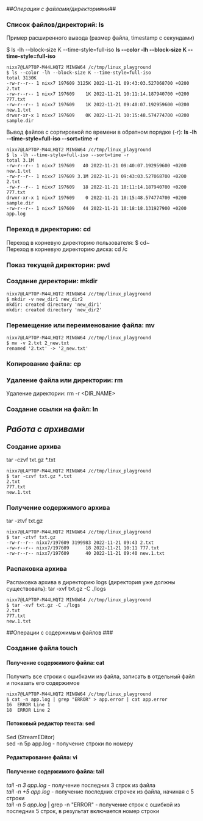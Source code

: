 ##_Операции с файлами/директориями_##

### Список файлов/директорий: ls ###

Пример расширенного вывода (размер файла, timestamp с секундами)

$ ls -lh --block-size K --time-style=full-iso
**ls --color -lh --block-size K --time-style=full-iso**
```
nixx7@LAPTOP-M44LHQT2 MINGW64 /c/tmp/linux_playground
$ ls --color -lh --block-size K --time-style=full-iso
total 3130K
-rw-r--r-- 1 nixx7 197609 3125K 2022-11-21 09:43:03.527068700 +0200 2.txt
-rw-r--r-- 1 nixx7 197609    1K 2022-11-21 10:11:14.187940700 +0200 777.txt
-rw-r--r-- 1 nixx7 197609    1K 2022-11-21 09:40:07.192959600 +0200 new.1.txt
drwxr-xr-x 1 nixx7 197609    0K 2022-11-21 10:15:48.574774700 +0200 sample.dir
```
Вывод файлов с сортировкой по времени в обратном порядке (-r): 
**ls -lh --time-style=full-iso --sort=time -r**
```
nixx7@LAPTOP-M44LHQT2 MINGW64 /c/tmp/linux_playground
$ ls -lh --time-style=full-iso --sort=time -r
total 3.1M
-rw-r--r-- 1 nixx7 197609   40 2022-11-21 09:40:07.192959600 +0200 new.1.txt
-rw-r--r-- 1 nixx7 197609 3.1M 2022-11-21 09:43:03.527068700 +0200 2.txt
-rw-r--r-- 1 nixx7 197609   18 2022-11-21 10:11:14.187940700 +0200 777.txt
drwxr-xr-x 1 nixx7 197609    0 2022-11-21 10:15:48.574774700 +0200 sample.dir
-rw-r--r-- 1 nixx7 197609   44 2022-11-21 10:18:18.131927900 +0200 app.log
```

### Переход в директорию: cd ### 
Переход в корневую директорию пользователя: $ cd~  
Переход в корневую директорию диска: cd /c


### Показ текущей директории: pwd ### 

### Создание директории: mkdir ###
```
nixx7@LAPTOP-M44LHQT2 MINGW64 /c/tmp/linux_playground
$ mkdir -v new_dir1 new_dir2
mkdir: created directory 'new_dir1'
mkdir: created directory 'new_dir2'
```
### Перемещение или переименование файла: mv ### 
````
nixx7@LAPTOP-M44LHQT2 MINGW64 /c/tmp/linux_playground
$ mv -v 2.txt 2_new.txt
renamed '2.txt' -> '2_new.txt'
````
### Копирование файла: cp ### 

### Удаление файла или директории: rm  ###
Удаление директории: rm -r <DIR_NAME>

### Создание ссылки на файл: ln  ###

## _Работа с архивами_ ##

### Создание архива ###
tar -czvf txt.gz *.txt
````
nixx7@LAPTOP-M44LHQT2 MINGW64 /c/tmp/linux_playground
$ tar -czvf txt.gz *.txt
2.txt
777.txt
new.1.txt
````
### Получение содержимого архива ###
tar -ztvf txt.gz
````
nixx7@LAPTOP-M44LHQT2 MINGW64 /c/tmp/linux_playground
$ tar -ztvf txt.gz
-rw-r--r-- nixx7/197609 3199983 2022-11-21 09:43 2.txt
-rw-r--r-- nixx7/197609      18 2022-11-21 10:11 777.txt
-rw-r--r-- nixx7/197609      40 2022-11-21 09:40 new.1.txt
````
### Распаковка архива ###
Распаковка архива в директорию logs (директория уже должны существовать):
tar -xvf txt.gz -C ./logs 
````
nixx7@LAPTOP-M44LHQT2 MINGW64 /c/tmp/linux_playground
$ tar -xvf txt.gz -C ./logs
2.txt
777.txt
new.1.txt
````
##Операции с содержимым файлов ###
### Создание файла touch ####

#### Получение содержимого файла: cat ####
Получить все строки с ошибками из файла, записать в отдельный файл и показать его содержимое
````
nixx7@LAPTOP-M44LHQT2 MINGW64 /c/tmp/linux_playground
$ cat -n app.log | grep "ERROR" > app.error | cat app.error
16  ERROR Line 1
18  ERROR Line 2
````

#### Потоковый редактор текста: sed ####
Sed (StreamEDitor)  
sed -n 5p app.log - получение строки по номеру  


#### Редактирование файла: vi ####

#### Получение содержимого файла: tail ####
_tail -n 3 app.log_ - получение последних 3 строк из файла  
_tail -n +5 app.log_ - получение последних строчек из файла, начиная с 5 строки  
_tail -n 5 app.log_ | grep -n "ERROR" - получение строк с ошибкой из последних 5 строк, в результат включается номер строки  




 


